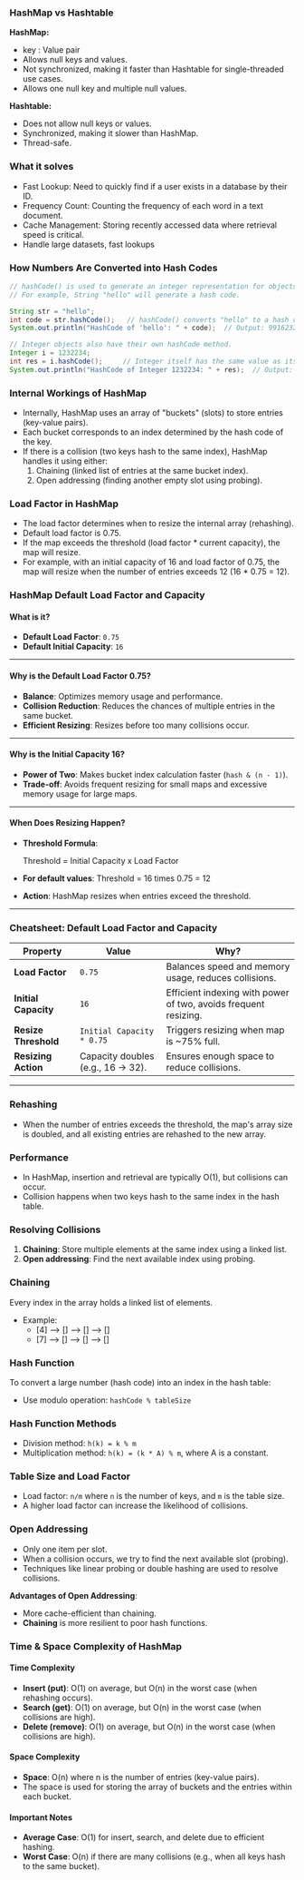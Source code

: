 ### **HashMap vs Hashtable**

**HashMap:**
- key : Value pair
- Allows null keys and values.
- Not synchronized, making it faster than Hashtable for single-threaded use cases.
- Allows one null key and multiple null values.

**Hashtable:**
- Does not allow null keys or values.
- Synchronized, making it slower than HashMap.
- Thread-safe.

### **What it solves**
- Fast Lookup: Need to quickly find if a user exists in a database by their ID.
- Frequency Count: Counting the frequency of each word in a text document.
- Cache Management: Storing recently accessed data where retrieval speed is critical.
- Handle large datasets, fast lookups

### **How Numbers Are Converted into Hash Codes**

```java
// hashCode() is used to generate an integer representation for objects.
// For example, String "hello" will generate a hash code.

String str = "hello";
int code = str.hashCode();   // hashCode() converts "hello" to a hash code integer.
System.out.println("HashCode of 'hello': " + code);  // Output: 99162322

// Integer objects also have their own hashCode method.
Integer i = 1232234;
int res = i.hashCode();     // Integer itself has the same value as its hash code.
System.out.println("HashCode of Integer 1232234: " + res);  // Output: 1232234
```

### **Internal Workings of HashMap**
- Internally, HashMap uses an array of "buckets" (slots) to store entries (key-value pairs).
- Each bucket corresponds to an index determined by the hash code of the key.
- If there is a collision (two keys hash to the same index), HashMap handles it using either:
  1. Chaining (linked list of entries at the same bucket index).
  2. Open addressing (finding another empty slot using probing).

### **Load Factor in HashMap**
- The load factor determines when to resize the internal array (rehashing).
- Default load factor is 0.75.
- If the map exceeds the threshold (load factor * current capacity), the map will resize.
- For example, with an initial capacity of 16 and load factor of 0.75, the map will resize when the number of entries exceeds 12 (16 * 0.75 = 12).

### **HashMap Default Load Factor and Capacity**

#### **What is it?**
- **Default Load Factor**: `0.75`
- **Default Initial Capacity**: `16`

---

#### **Why is the Default Load Factor 0.75?**
- **Balance**: Optimizes memory usage and performance.
- **Collision Reduction**: Reduces the chances of multiple entries in the same bucket.
- **Efficient Resizing**: Resizes before too many collisions occur.

---

#### **Why is the Initial Capacity 16?**
- **Power of Two**: Makes bucket index calculation faster (`hash & (n - 1)`).
- **Trade-off**: Avoids frequent resizing for small maps and excessive memory usage for large maps.

---

#### **When Does Resizing Happen?**
- **Threshold Formula**:  
   
   Threshold = Initial Capacity x  Load Factor
   
- **For default values**:
   Threshold = 16  times 0.75 = 12
   
- **Action**: HashMap resizes when entries exceed the threshold.

---

### **Cheatsheet: Default Load Factor and Capacity**

| **Property**        | **Value**                     | **Why?**                                                    |
|----------------------|-------------------------------|-------------------------------------------------------------|
| **Load Factor**      | `0.75`                       | Balances speed and memory usage, reduces collisions.         |
| **Initial Capacity** | `16`                         | Efficient indexing with power of two, avoids frequent resizing. |
| **Resize Threshold** | `Initial Capacity * 0.75`    | Triggers resizing when map is ~75% full.                    |
| **Resizing Action**  | Capacity doubles (e.g., 16 → 32). | Ensures enough space to reduce collisions.                  |

---

### **Rehashing**
- When the number of entries exceeds the threshold, the map's array size is doubled, and all existing entries are rehashed to the new array.

### **Performance**
- In HashMap, insertion and retrieval are typically O(1), but collisions can occur.
- Collision happens when two keys hash to the same index in the hash table.

### **Resolving Collisions**
1. **Chaining**: Store multiple elements at the same index using a linked list.
2. **Open addressing**: Find the next available index using probing.

### **Chaining**
Every index in the array holds a linked list of elements.
- Example:
  - [4] --> [] --> [] --> []
  - [7] --> [] --> [] --> []

### **Hash Function**
To convert a large number (hash code) into an index in the hash table:
- Use modulo operation: `hashCode % tableSize`

### **Hash Function Methods**
- Division method: `h(k) = k % m`
- Multiplication method: `h(k) = (k * A) % m`, where A is a constant.

### **Table Size and Load Factor**
- Load factor: `n/m` where `n` is the number of keys, and `m` is the table size.
- A higher load factor can increase the likelihood of collisions.

### **Open Addressing**
- Only one item per slot.
- When a collision occurs, we try to find the next available slot (probing).
- Techniques like linear probing or double hashing are used to resolve collisions.

**Advantages of Open Addressing**:
- More cache-efficient than chaining.
- **Chaining** is more resilient to poor hash functions.

### **Time & Space Complexity of HashMap**

#### **Time Complexity**
- **Insert (put)**: O(1) on average, but O(n) in the worst case (when rehashing occurs).
- **Search (get)**: O(1) on average, but O(n) in the worst case (when collisions are high).
- **Delete (remove)**: O(1) on average, but O(n) in the worst case (when collisions are high).

#### **Space Complexity**
- **Space**: O(n) where n is the number of entries (key-value pairs).
- The space is used for storing the array of buckets and the entries within each bucket.

#### **Important Notes**
- **Average Case**: O(1) for insert, search, and delete due to efficient hashing.
- **Worst Case**: O(n) if there are many collisions (e.g., when all keys hash to the same bucket).


